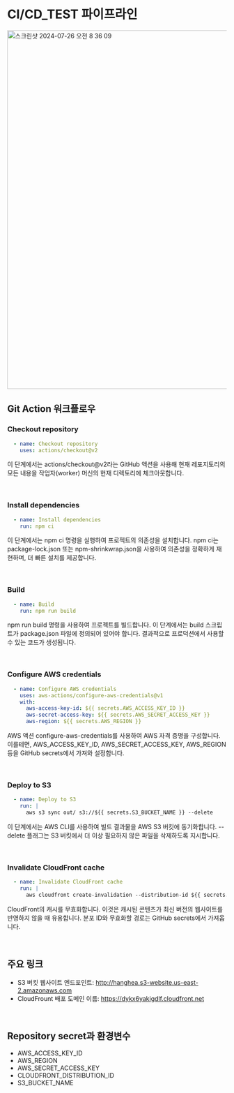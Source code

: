 # CI/CD_TEST 파이프라인
<img width="822" alt="스크린샷 2024-07-26 오전 8 36 09" src="https://github.com/user-attachments/assets/fd4d66de-11e2-40c2-87ef-af2fa061abf2">


## Git Action 워크플로우
### Checkout repository
```yaml
  - name: Checkout repository
    uses: actions/checkout@v2
```
이 단계에서는 actions/checkout@v2라는 GitHub 액션을 사용해 현재 레포지토리의 모든 내용을 작업자(worker) 머신의 현재 디렉토리에 체크아웃합니다.

<br>

### Install dependencies
```yaml
  - name: Install dependencies
    run: npm ci
```
이 단계에서는 npm ci 명령을 실행하여 프로젝트의 의존성을 설치합니다. npm ci는 package-lock.json 또는 npm-shrinkwrap.json을 사용하여 의존성을 정확하게 재현하며, 더 빠른 설치를 제공합니다.

<br>

### Build
```yaml
  - name: Build
    run: npm run build
```
npm run build 명령을 사용하여 프로젝트를 빌드합니다. 이 단계에서는 build 스크립트가 package.json 파일에 정의되어 있어야 합니다. 결과적으로 프로덕션에서 사용할 수 있는 코드가 생성됩니다.

<br>

### Configure AWS credentials
```yaml
  - name: Configure AWS credentials
    uses: aws-actions/configure-aws-credentials@v1
    with:
      aws-access-key-id: ${{ secrets.AWS_ACCESS_KEY_ID }}
      aws-secret-access-key: ${{ secrets.AWS_SECRET_ACCESS_KEY }}
      aws-region: ${{ secrets.AWS_REGION }}
```
AWS 액션 configure-aws-credentials를 사용하여 AWS 자격 증명을 구성합니다. 이를테면, AWS_ACCESS_KEY_ID, AWS_SECRET_ACCESS_KEY, AWS_REGION 등을 GitHub secrets에서 가져와 설정합니다.

<br>

### Deploy to S3
```yaml
  - name: Deploy to S3
    run: |
      aws s3 sync out/ s3://${{ secrets.S3_BUCKET_NAME }} --delete
```
이 단계에서는 AWS CLI를 사용하여 빌드 결과물을 AWS S3 버킷에 동기화합니다. --delete 플래그는 S3 버킷에서 더 이상 필요하지 않은 파일을 삭제하도록 지시합니다.

<br>

### Invalidate CloudFront cache
```yaml
  - name: Invalidate CloudFront cache
    run: |
      aws cloudfront create-invalidation --distribution-id ${{ secrets.CLOUDFRONT_DISTRIBUTION_ID }} --paths "/*"
```
CloudFront의 캐시를 무효화합니다. 이것은 캐시된 콘텐츠가 최신 버전의 웹사이트를 반영하지 않을 때 유용합니다. 분포 ID와 무효화할 경로는 GitHub secrets에서 가져옵니다.

<br>

## 주요 링크
- S3 버킷 웹사이트 엔드포인트: http://hanghea.s3-website.us-east-2.amazonaws.com
- CloudFrount 배포 도메인 이름: https://dykx6yakigdlf.cloudfront.net

<br>

## Repository secret과 환경변수
- AWS_ACCESS_KEY_ID
- AWS_REGION
- AWS_SECRET_ACCESS_KEY
- CLOUDFRONT_DISTRIBUTION_ID
- S3_BUCKET_NAME
